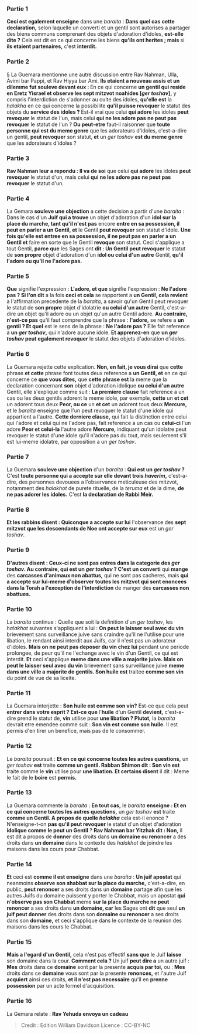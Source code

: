 
### Partie 1
<b>Ceci est egalement enseigne</b> dans une <i>baraita</i> : <b>Dans quel cas</b> <b>cette declaration,</b> selon laquelle un converti et un gentil sont autorises a partager des biens communs comprenant des objets d'adoration d'idoles, <b>est-elle dite ?</b> Cela est dit en ce qui concerne les biens <b>qu'ils ont herites ; mais</b> si <b>ils etaient partenaires,</b> c'est <b>interdit.</b>

### Partie 2
§ La Guemara mentionne une autre discussion entre Rav Nahman, Ulla, Avimi bar Pappi, et Rav Hiyya bar Ami. <b>Ils etaient a nouveau assis et un dilemme fut souleve devant eux : </b> En ce qui concerne <b>un gentil qui reside en Eretz Yisrael et observe les sept mitzvot noahides [<i>ger toshav</i>],</b> y compris l'interdiction de s'adonner au culte des idoles, <b>qu'elle est</b> la <i>halakha</i> en ce qui concerne la possibilite <b>qu'il puisse revoquer</b> le statut des objets du <b>service des idoles ? </b> Est-il vrai que celui <b>qui adore</b> les idoles <b>peut revoquer</b> le statut de l'un, mais celui <b>qui ne les adore pas</b> <b>ne peut pas revoquer</b> le statut de l'un ? <b>Ou peut-etre</b> faut-il raisonner que <b>toute personne qui est du meme genre</b> que les adorateurs d'idoles, c'est-a-dire un gentil, <b>peut revoquer</b> son statut, <b>et</b> un <i>ger toshav</i> <b>est du meme genre</b> que les adorateurs d'idoles ?

### Partie 3
<b>Rav Nahman leur a repondu : Il va de soi</b> que celui <b>qui adore</b> les idoles <b>peut revoquer</b> le statut d'un, mais celui <b>qui ne les adore pas</b> <b>ne peut pas revoquer</b> le statut d'un.

### Partie 4
La Gemara <b>souleve une objection</b> a cette decision a partir d'une <i>baraita</i> : Dans le cas d'un <b>Juif qui a trouve</b> un objet d'adoration d'un <b>idol sur la place du marche, tant qu'il n'est pas</b> encore <b>entre en sa possession, il peut en parler a un Gentil, et</b> le Gentil <b>peut revoquer</b> son statut d'idole. <b>Une fois qu'elle est entree en sa possession, il ne peut pas en parler a un Gentil et</b> faire en sorte que le Gentil <b>revoque</b> son statut. Ceci s'applique a tout Gentil, <b>parce que</b> les Sages ont <b>dit : Un Gentil peut revoquer</b> le statut de <b>son propre</b> objet d'adoration d'un <b>idol ou celui d'un autre</b> Gentil, <b>qu'il l'adore ou qu'il ne l'adore pas.</b>

### Partie 5
<b>Que</b> signifie l'expression : <b>L'adore, et que</b> signifie l'expression : <b>Ne l'adore pas ? Si l'on dit</b> a la fois <b>ceci et cela</b> se rapportent a <b>un Gentil, cela revient</b> a l'affirmation precedente de la <i>baraita</i>, a savoir qu'un Gentil peut revoquer le statut de <b>son propre</b> objet d'idolatrie <b>ou celui d'un autre</b> Gentil, c'est-a-dire un objet qu'il adore ou un objet qu'un autre Gentil adore. <b>Au contraire, n'est-ce pas</b> qu'il faut comprendre que la phrase : <b>l'adore,</b> se refere a <b>un gentil ? Et quel</b> est le sens de la phrase : <b>Ne l'adore pas ?</b> Elle fait reference a <b>un <i>ger toshav</i>,</b> qui n'adore aucune idole. <b>Et apprenez-en</b> que <b>un <i>ger toshav</i> peut egalement revoquer</b> le statut des objets d'adoration d'idoles.

### Partie 6
La Guemara rejette cette explication. <b>Non, en fait, je vous dirai</b> que <b>cette</b> phrase <b>et cette</b> phrase font toutes deux reference a <b>un Gentil, et</b> en ce qui concerne ce <b>que vous dites,</b> que <b>cette phrase est</b> la meme que la declaration concernant <b>son</b> objet d'adoration idolique <b>ou celui d'un autre</b> Gentil, elle s'explique comme suit : <b>La premiere clause</b> fait reference a un cas ou les deux gentils adorent la meme idole, par exemple, <b>cette</b> un <b>et cet</b> un adorent tous deux <b>Peor, ou ce</b> un <b>et cet</b> un adorent tous deux <b>Mercure,</b> et le <i>baraita</i> enseigne que l'un peut revoquer le statut d'une idole qui appartient a l'autre. <b>Cette derniere clause,</b> qui fait la distinction entre celui qui l'adore et celui qui ne l'adore pas, fait reference a un cas ou <b>celui-ci</b> l'un adore <b>Peor et celui-la</b> l'autre adore <b>Mercure,</b> indiquant qu'un idolatre peut revoquer le statut d'une idole qu'il n'adore pas du tout, mais seulement s'il est lui-meme idolatre, par opposition a un <i>ger toshav</i>.

### Partie 7
La Guemara <b>souleve une objection</b> d'un <i>baraita</i> : <b>Qui est un <i>ger toshav</i> ? </b> C'est <b>toute personne qui a accepte sur elle devant trois <i>haverim</i>,</b> c'est-a-dire, des personnes devouees a l'observance meticuleuse des mitzvot, notamment des <i>halakhot</i> de purete rituelle, de la <i>teruma</i> et de la dime, <b>de ne pas adorer les idoles.</b> C'est <b>la declaration de Rabbi Meir.</b>

### Partie 8
<b>Et les rabbins disent : Quiconque a accepte sur lui</b> l'observance des <b>sept mitzvot que les descendants de Noe ont accepte sur eux</b> est un <i>ger toshav</i>.

### Partie 9
<b>D'autres disent : Ceux-ci ne sont pas entres dans la categorie des <i>ger toshav</i>. Au contraire, qui est un <i>ger toshav</i> ? C'est un converti</b> qui <b>mange</b> des <b>carcasses d'animaux non abattus,</b> qui ne sont pas cacheres, mais <b>qui a accepte sur lui-meme d'observer toutes les mitzvot qui sont enoncees dans la Torah a l'exception de l'interdiction</b> de manger des <b>carcasses non abattues.</b>

### Partie 10
La <i>baraita</i> continue : Quelle que soit la definition d'un <i>ger toshav</i>, les <i>halakhot</i> suivantes s'appliquent a lui : <b>On peut le laisser seul avec du vin</b> brievement sans surveillance juive sans craindre qu'il ne l'utilise pour une libation, le rendant ainsi interdit aux Juifs, car il n'est pas un adorateur d'idoles. <b>Mais on ne peut pas deposer du vin chez lui</b> pendant une periode prolongee, de peur qu'il ne l'echange avec le vin d'un Gentil, ce qui est interdit. <b>Et</b> ceci s'applique <b>meme dans une ville a majorite juive. Mais on peut le laisser seul avec du vin</b> brievement sans surveillance juive <b>meme dans une ville a majorite de gentils. Son huile est</b> traitee <b>comme son vin</b> du point de vue de sa liceite.

### Partie 11
La Guemara interjette : <b>Son huile est comme son vin?</b> Est-ce que cela peut <b>entrer dans votre esprit ? Est-ce que</b> l'<b>huile</b> d'un Gentil <b>devient,</b> c'est-a-dire prend le statut de, <b>vin</b> utilise pour <b>une libation ? Plutot,</b> la <i>baraita</i> devrait etre emendee comme suit : <b>Son vin est comme son huile.</b> Il est permis d'en tirer un benefice, mais pas de le consommer.

### Partie 12
Le <i>baraita</i> poursuit : <b>Et en ce qui concerne toutes les autres questions,</b> un <i>ger toshav</i> <b>est</b> traite <b>comme un gentil. Rabban Shimon dit : Son vin est</b> traite comme le <b>vin</b> utilise pour <b>une libation. Et certains disent</b> il dit : Meme le fait de le <b>boire</b> est <b>permis.</b>

### Partie 13
La Guemara commente la <i>baraita</i> : <b>En tout cas,</b> le <i>baraita</i> <b>enseigne : Et en ce qui concerne toutes les autres questions,</b> un <i>ger toshav</i> <b>est</b> traite <b>comme un Gentil. A propos de quelle <i>halakha</i></b> cela est-il enonce ? N'enseigne-t-on <b>pas</b> <b>qu'il peut revoquer</b> le statut d'un objet d'adoration <b>idolique comme le peut un Gentil</b> ? <b>Rav Nahman bar Yitzhak dit : Non,</b> il est dit a propos de <b>donner</b> des droits dans <b>un domaine ou renoncer</b> a des droits dans <b>un domaine</b> dans le contexte des <i>halakhot</i> de joindre les maisons dans les cours pour Chabbat.

### Partie 14
<b>Et</b> ceci est <b>comme il est enseigne</b> dans une <i>baraita</i> : <b>Un juif apostat</b> qui neanmoins <b>observe son shabbat sur la place du marche,</b> c'est-a-dire, en public, <b>peut renoncer</b> a ses droits dans un <b>domaine</b> partage afin que les autres Juifs du domaine puissent y porter le Chabbat, mais un apostat <b>qui n'observe pas son Chabbat</b> meme <b>sur la place du marche ne peut renoncer</b> a ses droits dans <b>un domaine, car</b> les Sages ont <b>dit</b> que seul <b>un juif peut donner</b> des droits dans son <b>domaine ou renoncer</b> a ses droits dans son <b>domaine,</b> et ceci s'applique dans le contexte de la reunion des maisons dans les cours le Chabbat.

### Partie 15
<b>Mais a l'egard d'un Gentil,</b> cela n'est pas effectif <b>sans que</b> le Juif <b>laisse</b> son domaine dans la cour. <b>Comment cela ? </b> Un juif <b>peut dire a</b> un autre juif : <b>Mes</b> droits dans ce <b>domaine</b> sont par la presente <b>acquis par toi,</b> ou : <b>Mes</b> droits dans ce <b>domaine</b> vous sont par la presente <b>renonces,</b> et l'autre Juif <b>acquiert</b> ainsi ces droits, <b>et il n'est pas necessaire</b> qu'il en <b>prenne possession</b> par un acte formel d'acquisition.

### Partie 16
La Gemara relate : <b>Rav Yehuda envoya un cadeau</b>

>Credit : Edition William Davidson
>Licence : CC-BY-NC